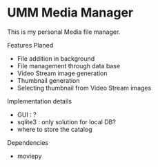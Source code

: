 UMM Media Manager
=================

This is my personal Media file manager.

Features Planed

* File addition in background
* File management through data base
* Video Stream image generation
* Thumbnail generation
* Selecting thumbnail from Video Stream images


Implementation details

* GUI : ?
* sqlite3 : only solution for local DB?
* where to store the catalog

Dependencies

* moviepy
